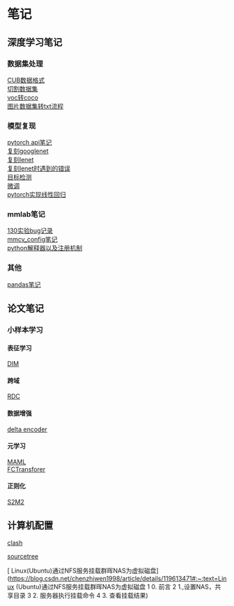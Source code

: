 <!-- <link rel="stylesheet" type="text/css" href="/themes/newsprint.css"> -->

# 笔记
## 深度学习笔记
### 数据集处理


[CUB数据格式](/notes/CUB%E6%95%B0%E6%8D%AE%E6%A0%BC%E5%BC%8F.md)  
[切割数据集](/notes/%E5%88%87%E5%89%B2%E6%95%B0%E6%8D%AE%E9%9B%86.md)  
[voc转coco](/notes/voc%E8%BD%ACcoco.md)  
[图片数据集转txt流程](/notes/%E5%9B%BE%E7%89%87%E6%95%B0%E6%8D%AE%E9%9B%86%E8%BD%ACtxt%E6%B5%81%E7%A8%8B.md)




### 模型复现
[pytorch api笔记](/notes/pytorch%20api%E7%AC%94%E8%AE%B0.md)  
[复刻googlenet](/notes/%E5%A4%8D%E5%88%BBgooglenet.md)  
[复刻lenet](/notes/%E5%A4%8D%E5%88%BBlenet.md)  
[复刻lenet时遇到的错误](/notes/%E5%A4%8D%E5%88%BBlenet%E6%97%B6%E9%81%87%E5%88%B0%E7%9A%84%E9%94%99%E8%AF%AF.md.md)  
[目标检测](/notes/%E7%9B%AE%E6%A0%87%E6%A3%80%E6%B5%8B.md)  
[微调](/notes/%E8%BF%81%E7%A7%BB%E5%AD%A6%E4%B9%A0.md)  
[pytorch实现线性回归](/notes/pytorch%E5%AE%9E%E7%8E%B0%E7%BA%BF%E6%80%A7%E5%9B%9E%E5%BD%92.md)

### mmlab笔记
[130实验bug记录](/notes/130%E5%AE%9E%E9%AA%8Cbug%E8%AE%B0%E5%BD%95.md)  
[mmcv_config笔记](/notes/mmcv_config%E7%AC%94%E8%AE%B0.md)  
[python解释器以及注册机制](/notes/python%E8%A7%A3%E9%87%8A%E5%99%A8%E4%BB%A5%E5%8F%8A%E6%B3%A8%E5%86%8C%E6%9C%BA%E5%88%B6.md)  
### 其他
[pandas笔记](/notes/pandas%E7%AC%94%E8%AE%B0.md)    

## 论文笔记
### 小样本学习
#### 表征学习
[DIM](/notes/FSL/%E8%A1%A8%E5%BE%81%E5%AD%A6%E4%B9%A0/DIM_AMDIM.md) 
#### 跨域 
[RDC](/notes/FSL/%E8%B7%A8%E5%9F%9F/RDC/RDC.md)

#### 数据增强

[delta encoder](/notes/FSL/%E6%95%B0%E6%8D%AE%E6%89%A9%E5%85%85/delta%20encoder_DTN.md)

#### 元学习

[MAML](/notes/FSL/%E5%85%83%E5%AD%A6%E4%B9%A0/MAML.md)  
[FCTransforer](/notes/FSL/%E5%85%83%E5%AD%A6%E4%B9%A0/FCTransformer/FCTransformer.md)

#### 正则化

[S2M2](/notes/FSL/%E6%AD%A3%E5%88%99%E5%8C%96%E6%96%B9%E6%B3%95/S2M2(mixup)_LAPShot.md)

## 计算机配置

[clash](/notes/计算机配置/clash.md)   

[sourcetree](/notes/计算机配置/git_sourcetree.md)  

[ Linux(Ubuntu)通过NFS服务挂载群晖NAS为虚拟磁盘](https://blog.csdn.net/chenzhiwen1998/article/details/119613471#:~:text=Linux (Ubuntu)通过NFS服务挂载群晖NAS为虚拟磁盘 1 0. 前言 2 1.,设置NAS，共享目录 3 2. 服务器执行挂载命令 4 3. 查看挂载结果)
